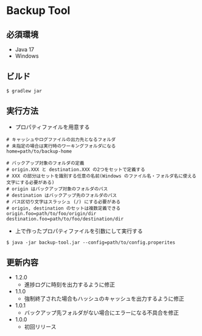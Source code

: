 # Backup Tool

## 必須環境

- Java 17
- Windows

## ビルド

```
$ gradlew jar
```

## 実行方法

- プロパティファイルを用意する

```properties
# キャッシュやログファイルの出力先となるフォルダ
# 未指定の場合は実行時のワーキングフォルダになる
home=path/to/backup-home

# バックアップ対象のフォルダの定義
# origin.XXX と destination.XXX の2つをセットで定義する
# XXX の部分はセットを識別する任意の名前(Windows のファイル名・フォルダ名に使える文字にする必要がある)
# origin はバックアップ対象のフォルダのパス
# destination はバックアップ先のフォルダのパス
# パス区切り文字はスラッシュ (/) にする必要がある
# origin, destination のセットは複数定義できる
origin.foo=path/to/foo/origin/dir
destination.foo=path/to/foo/destination/dir
```

- 上で作ったプロパティファイルを引数にして実行する

```
$ java -jar backup-tool.jar --config=path/to/config.properites
```

## 更新内容

- 1.2.0
  - 進捗ログに時刻を出力するように修正
- 1.1.0
  - 強制終了された場合もハッシュのキャッシュを出力するように修正
- 1.0.1
  - バックアップ先フォルダがない場合にエラーになる不具合を修正
- 1.0.0
  - 初回リリース
